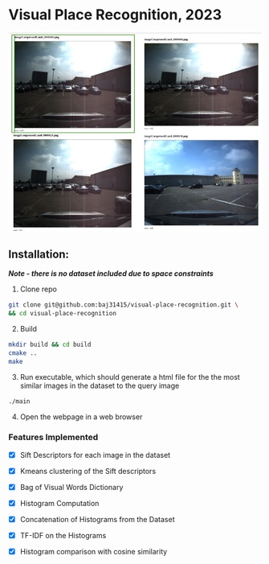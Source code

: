 
# Visual Place Recognition, 2023

![Demo Image](demo.png "Visual Place Recognition, 2023.")

 

## Installation: 
***Note - there is no dataset included due to space constraints***

1. Clone repo

```bash
git clone git@github.com:baj31415/visual-place-recognition.git \
&& cd visual-place-recognition
```
2. Build

```bash
mkdir build && cd build
cmake ..
make 
```
3. Run executable, which should generate a html file for the the most similar images in the dataset to the query image
```bash
./main
```
4. Open the webpage in a web browser


### Features Implemented

- [x] Sift Descriptors for each image in the dataset
- [x] Kmeans clustering of the Sift descriptors 
- [x] Bag of Visual Words Dictionary 
- [x] Histogram Computation
- [x] Concatenation of Histograms from the Dataset
- [x] TF-IDF on the Histograms
- [x] Histogram comparison with cosine similarity 




